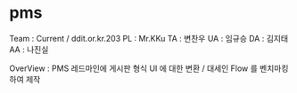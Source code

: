 # pms

Team : Current /   ddit.or.kr.203
        PL : Mr.KKu
        TA : 변찬우
        UA : 임규승
        DA : 김지태
        AA : 나진실
      
        
OverView : PMS 
            레드마인에 게시판 형식 UI 에 대한 변환 / 대세인 Flow 를 벤치마킹 하여 제작 
            

